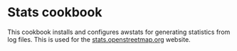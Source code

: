 # Stats cookbook

This cookbook installs and configures awstats for generating statistics from
log files. This is used for the [stats.openstreetmap.org](https://stats.openstreetmap.org/) website.
